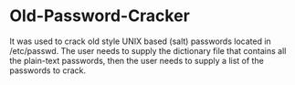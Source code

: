# Old-Password-Cracker
It was used to crack old style UNIX based (salt) passwords located in /etc/passwd. The user needs to supply the dictionary file that contains all the plain-text passwords, then the user needs to supply a list of the passwords to crack.
